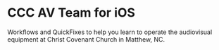 # CCC AV Team for iOS

Workflows and QuickFixes to help you learn to operate the audiovisual equipment at Christ Covenant Church in Matthew, NC.

